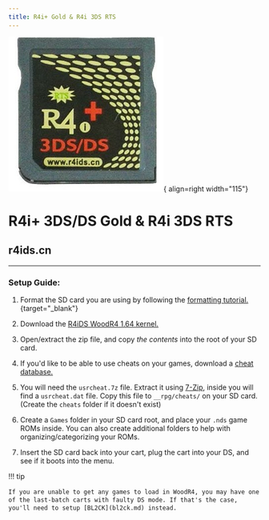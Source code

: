 ```yaml
---
title: R4i+ Gold & R4i 3DS RTS 
---
```


![r4ids.cn](../images/r4ids_cn.png){ align=right width="115"}
# R4i+ 3DS/DS Gold & R4i 3DS RTS 
## r4ids.cn

---

### Setup Guide:

1. Format the SD card you are using by following the [formatting tutorial.](../tutorials/formatting.md){target="_blank"}

1. Download the [R4iDS WoodR4 1.64 kernel.](https://archive.flashcarts.net/r4ids.cn/r4ids.cn_Wood_R4_1.64.zip)

1. Open/extract the zip file, and copy *the contents* into the root of your SD card.

1. If you'd like to be able to use cheats on your games, download a [cheat database.](https://github.com/DeadSkullzJr/NDS-i-Cheat-Databases/releases/latest)

1. You will need the `usrcheat.7z` file. Extract it using [7-Zip](https://www.7-zip.org/), inside you will find a `usrcheat.dat` file. Copy this file to `__rpg/cheats/` on your SD card. (Create the `cheats` folder if it doesn't exist)

1. Create a `Games` folder in your SD card root, and place your `.nds` game ROMs inside. You can also create additional folders to help with organizing/categorizing your ROMs.

1. Insert the SD card back into your cart, plug the cart into your DS, and see if it boots into the menu.

!!! tip

    If you are unable to get any games to load in WoodR4, you may have one of the last-batch carts with faulty DS mode. If that's the case, you'll need to setup [BL2CK](bl2ck.md) instead.
